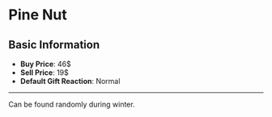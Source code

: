 # Pine Nut

## Basic Information

- **Buy Price**: 46$
- **Sell Price**: 19$
- **Default Gift Reaction**: Normal

---
Can be found randomly during winter.
